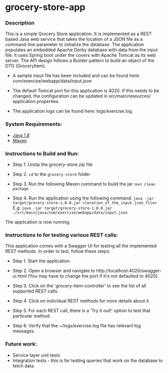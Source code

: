 # grocery-store-app

### Description
This is a simple Grocery Store application. It is implemented as a REST based Java web service that takes the location of a JSON file as a command-line parameter to initialize the database. The application populates an embedded Apache Derby database with data from the input file. It uses Spring boot under the covers with Apache Tomcat as its web server. The API design follows a Builder pattern to build an object of the DTO (GroceryItem).

 * A sample input file has been included and can be found here: com/exercise/webapp/data/input.json
 
 * The default Tomcat port for this application is 4020. If this needs to be changed, the configuration can be updated in src/main/resources/
application.properties.

 * The application logs can be found here: logs/exercise.log.

### System Requirements:
 * [Java 1.8](http://www.oracle.com/technetwork/java/javase/downloads/jdk8-downloads-2133151.html)
 * [Maven](https://maven.apache.org/download.cgi#)

### Instructions to Build and Run:
* Step 1. Unzip the grocery-store.zip file

* Step 2. `cd` to the `grocery-store` folder

* Step 3. Run the following Maven command to build the jar:
 `mvn clean package`
 
 * Step 4. Run the application using the following command:
 `java -jar target/grocery-store-1.0.0.jar <location_of_the_input.json_file>`
 E.g: `java -jar target/grocery-store-1.0.0.jar ./src/main/java/com/exercise/webapp/data/input.json`
 
 The application is now running.

### Instructions to for testing various REST calls:

This application comes with a Swagger UI for testing all the implemented REST methods. In order to test, follow these steps:

* Step 1. Start the application.

* Step 2. Open a browser and navigate to http://localhost:4020/swagger-ui.html (You may have to change the port if it's not defaulted to 4020).

* Step 3. Click on the 'grocery-item-controller' to see the list of all supported REST calls.

* Step 4. Click on individual REST methods for more details about it.

* Step 5. For each REST call, there is a 'Try it out!' option to test that particular method.

* Step 6. Verify that the ~/logs/exercise.log file has relevant log messages.

### Future work:
 * Service layer unit tests
 * Integration tests - this is for testing queries that work on the database to fetch data